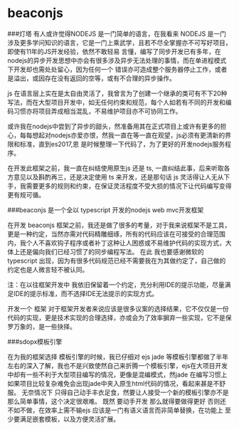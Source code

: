 # beaconjs
###灯塔
有人或许觉得NODEJS 是一门简单的语言，在我看来 NODEJS 是一门涉及更多学问知识的语言，它是一门上乘武学，且若不尽全掌握亦不可写好项目，即使有11年的JS开发经验，依然不敢轻易
言懂，编写了同步开发已有多年，在nodejs的异步开发思想中亦会有很多涉及异步无法处理的事情，而在单进程模式下开发却也需处处留心，因为任何一个
错误亦可造成整个服务器停止工作，或者是溢出，或因存在没有返回的空等，或有不合理的异步操作。

js 在语言层上实在是太自由灵活了，我曾言为了创建一个继承的类可有不下20种写法，而在大型项目开发中，如无任何约束和规范，每个人如若有不同的开发和编码习惯亦将项目弄成相当混乱，不易维护项目亦不可协同工作。

或许我在nodejs中尝到了异步的甜头，然准备用其在正式项目上或许有更多的担心，每每想起对nodejs亦爱亦恨，然我一直在等一直在观望，js必须有更清新的界限和标准，直到es2017,恩 是时候整理一下代码了，为了更好的开发nodejs服务程序。

在开发此框架之前，我一直在纠结使用原生js 还是 ts, 一直纠结此事，后来听取各方意见以及斟酌再三，还是决定使用 ts 来开发，还是那句话 js 灵活得让人无从下手，我需要更多的规则和约束，在保证灵活程度不受大损的情况下让代码编写变得更有规可循。

###beaconjs 是一个全以 typescript 开发的nodejs web mvc开发框架

在开发 beaconjs 框架之前，我还是做了很多的考量，对于我来说框架不是工具，更是一种约定，当然亦需对代码精雕细琢，所有的代码应该在可接受的合理范围内，我个人不喜欢钩子程序或者补丁这种让人困惑或不易维护代码的实现方式，大体上还是偏向我们已经习惯了的同步编程写法。
在此 我也要感谢微软的 typescript 出现，因为有很多代码规范已经不需要我在为其做约定了，自己做的约定也是人微言轻不被认同。

注：在以往框架开发中 我依旧保留着一个约定，充分利用IDE的提示功能，尽量满足IDE的提示标准，而不选择IDE无法提示的实现方式。


开发一个 框架 对于框架开发者来说应该是很多议案的选择结果，它不仅仅是一份代码的实现，更是技术实现的合理选择，亦或会为了效率摒弃一些实现，它不是保罗万象的，是一些抉择。

###sdopx模板引擎

在为我的框架选择 模板引擎的时候，我已仔细对 ejs jade 等模板引擎都做了半年左右的深入了解，我也不是兴致使然自己来折腾一个模板引擎，ejs在大项目开发中却有一些不利于大型项目编写的情况，更像是混编模式，然jade 在编写习惯上如果项目比较复杂难免会出现jade中夹入原生html代码的情况，看起来甚是不舒服。
无奈情况下 只得自己动手丰衣足食，然要让人接受一个新的模板引擎亦不是那么简单事情，这个决定很艰难。
既然 要动手开发 那么就得要做得更好 否则还不如不做，在效率上需不输ejs 应该是一门有语义语言而非简单替换，在功能上 至少要满足嵌套模板，以及方便灵活扩展。


